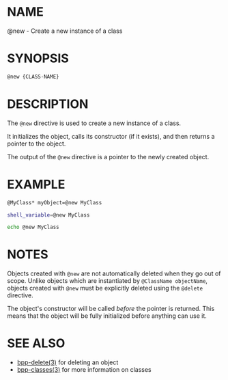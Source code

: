 # NAME

@new - Create a new instance of a class

# SYNOPSIS

```bash
@new {CLASS-NAME}
```

# DESCRIPTION

The `@new` directive is used to create a new instance of a class.

It initializes the object, calls its constructor (if it exists), and then returns a pointer to the object.

The output of the `@new` directive is a pointer to the newly created object.

# EXAMPLE

```bash
@MyClass* myObject=@new MyClass

shell_variable=@new MyClass

echo @new MyClass
```

# NOTES

Objects created with `@new` are not automatically deleted when they go out of scope. Unlike objects which are instantiated by `@ClassName objectName`, objects created with `@new` must be explicitly deleted using the `@delete` directive.

The object's constructor will be called *before* the pointer is returned. This means that the object will be fully initialized before anything can use it.

# SEE ALSO

- [bpp-delete(3)](delete.md) for deleting an object
- [bpp-classes(3)](classes.md) for more information on classes
